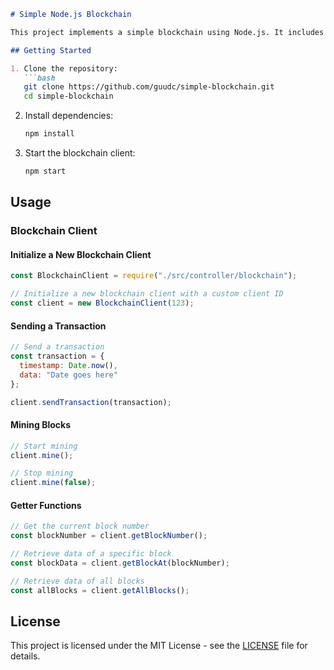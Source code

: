 ```markdown
# Simple Node.js Blockchain

This project implements a simple blockchain using Node.js. It includes a blockchain client that can send transactions, mine blocks, and retrieve block data. It mines block on an average of 3 seconds

## Getting Started

1. Clone the repository:
   ```bash
   git clone https://github.com/guudc/simple-blockchain.git
   cd simple-blockchain
   ```

2. Install dependencies:
   ```bash
   npm install
   ```

3. Start the blockchain client:
   ```bash
   npm start
   ```

## Usage

### Blockchain Client

#### Initialize a New Blockchain Client

```javascript
const BlockchainClient = require("./src/controller/blockchain");

// Initialize a new blockchain client with a custom client ID
const client = new BlockchainClient(123);
```

#### Sending a Transaction

```javascript
// Send a transaction
const transaction = {
  timestamp: Date.now(),
  data: "Date goes here"
};

client.sendTransaction(transaction);
```

#### Mining Blocks

```javascript
// Start mining
client.mine();

// Stop mining
client.mine(false);
```


#### Getter Functions

```javascript
// Get the current block number
const blockNumber = client.getBlockNumber();

// Retrieve data of a specific block
const blockData = client.getBlockAt(blockNumber);

// Retrieve data of all blocks
const allBlocks = client.getAllBlocks();
```

## License

This project is licensed under the MIT License - see the [LICENSE](LICENSE) file for details.
```

